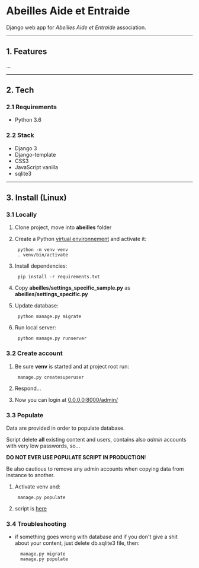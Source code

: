 # Abeilles Aide et Entraide

Django web app for *Abeilles Aide et Entraide* association.

___


## 1. Features
...
___


## 2. Tech

### 2.1 Requirements
- Python 3.6

### 2.2 Stack
- Django 3
- Django-template
- CSS3
- JavaScript vanilla
- sqlite3
___


## 3. Install (Linux)

### 3.1 Locally

1. Clone project, move into **abeilles** folder

2. Create a Python [virtual environnement](https://docs.python.org/3/library/venv.html) and activate it:

        python -m venv venv
        . venv/bin/activate

3. Install dependencies:

        pip install -r requirements.txt

4. Copy **abeilles/settings_specific_sample.py** as **abeilles/settings_specific.py**

5. Update database:

        python manage.py migrate

6. Run local server:

        python manage.py runserver

### 3.2 Create account

1. Be sure **venv** is started and at project root run:
    
        manage.py createsuperuser

2. Respond...

3. Now you can login at [0.0.0.0:8000/admin/](http://0.0.0.0:8000/admin/)

### 3.3 Populate

Data are provided in order to populate database.

Script delete **all** existing content and users,
contains also *admin* accounts with very low passwords,
so...

**DO NOT EVER USE POPULATE SCRIPT IN PRODUCTION**!

Be also cautious to remove any admin accounts
when copying data from instance to another.

1. Activate venv and:

        manage.py populate

2. script is [here](services/management/commands/populate.py)

### 3.4 Troubleshooting

- if something goes wrong with database and if you don't give a shit about your content, just delete db.sqlite3 file, then:

        manage.py migrate
        manage.py populate
